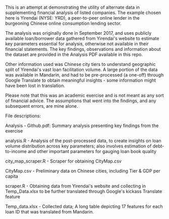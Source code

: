 This is an attempt at demonstrating the utility of alternate data in supplementing financial analysis of listed companies. The example chosen here is Yirendai (NYSE: YRD), a peer-to-peer online lender in the burgeoning Chinese online consumption lending sector.

The analysis was originally done in September 2017, and uses publicly available loan/borrower data gathered from Yirendai's website to estimate key parameters essential for analysis, otherwise not available in their financial statements. The key findings, observations and information about the dataset are provided in the Analysis PDF available in this repo.

Other information used was Chinese city tiers to understand geographic split of Yirendai's vast loan facilitation volume. A large portion of the data was available in Mandarin, and had to be pre-processed (a one-off) through Google Translate to obtain meaningful insights - some information might have been lost in translation.

Please note that this was an academic exercise and is not meant as any sort of financial advice. The assumptions that went into the  findings, and any subsequent errors, are mine alone.

File descriptions:

Analysis - Github.pdf: Summary analysis presenting key findings from the exercise

analysis.R - Analysis of the post-processed data, to create insights on loan volume distribution across key parameters; also involves estimation of debt-to-income and other important parameters for gauging loan book quality

city_map_scraper.R - Scraper for obtaining CityMap.csv

CityMap.csv - Preliminary data on Chinese cities, including Tier & GDP per capita

scraper.R - Obtaining data from Yirendai's website and collecting in Temp_Data.xlsx to be further translated through Google's kickass Translate feature

Temp_data.xlsx - Collected data; A long table depicting 17 features for each loan ID that was translated from Mandarin.
